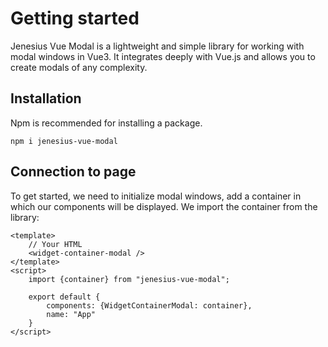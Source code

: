 # Getting started

Jenesius Vue Modal is a lightweight and simple library for working with modal windows in Vue3. It integrates deeply with Vue.js and allows you to create modals of any complexity.

## Installation
Npm is recommended for installing a package.
```
npm i jenesius-vue-modal
```

## Connection to page
To get started, we need to initialize modal windows, add a container in which our components will be displayed. We import the container from the library:
```vue
<template>
    // Your HTML
    <widget-container-modal />
</template>
<script>
    import {container} from "jenesius-vue-modal";

    export default {
        components: {WidgetContainerModal: container},
        name: "App"
    }
</script>
```

